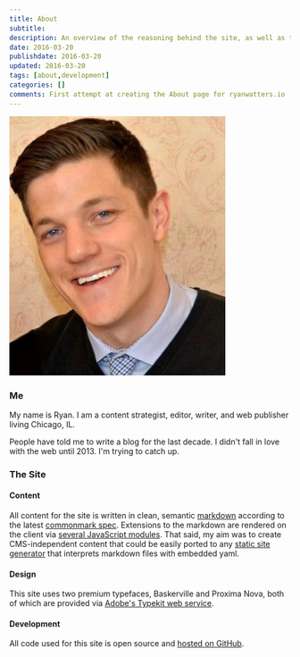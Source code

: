 ```yaml
---
title: About
subtitle:
description: An overview of the reasoning behind the site, as well as the development and design specifications for ryanwatters.io.
date: 2016-03-20
publishdate: 2016-03-20
updated: 2016-03-20
tags: [about,development]
categories: []
comments: First attempt at creating the About page for ryanwatters.io
---
```


![A photo of Ryan Watters, author of this site. $%right ](/assets/images/me.jpg)
### Me

My name is Ryan. I am a content strategist, editor, writer, and web publisher living Chicago, IL.

People have told me to write a blog for the last decade. I didn't fall in love with the web until 2013. I'm trying to catch up.

### The Site

#### Content

All content for the site is written in clean, semantic [markdown](https://daringfireball.net/projects/markdown/) according to the latest [commonmark spec](http://spec.commonmark.org/). Extensions to the markdown are rendered on the client via [several JavaScript modules](https://github.com/rdwatters/ryanwattersme/tree/master/assets/js/modules). That said, my aim was to create CMS-independent content that could be easily ported to any [static site generator](https://www.staticgen.com/) that interprets markdown files with embedded yaml.

#### Design

This site uses two premium typefaces, Baskerville and Proxima Nova, both of which are provided via [Adobe's Typekit web service](https://typekit.com/fonts).

#### Development

All code used for this site is open source and [hosted on GitHub](https://www.github.com/rdwatters/ryanwattersme).



